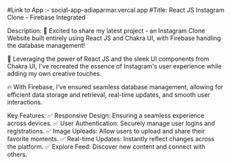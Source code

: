 #Link to App :- social-app-adiaparmar.vercal.app
#Title: React JS Instagram Clone - Firebase Integrated

Description:
🚀 Excited to share my latest project - an Instagram Clone Website built entirely using React JS and Chakra UI, with Firebase handling the database management!

🌟 Leveraging the power of React JS and the sleek UI components from Chakra UI, I've recreated the essence of Instagram's user experience while adding my own creative touches.

🔥 With Firebase, I've ensured seamless database management, allowing for efficient data storage and retrieval, real-time updates, and smooth user interactions.

Key Features:
✅ Responsive Design: Ensuring a seamless experience across devices.
✅ User Authentication: Securely manage user logins and registrations.
✅ Image Uploads: Allow users to upload and share their favorite moments.
✅ Real-time Updates: Instantly reflect changes across the platform.
✅ Explore Feed: Discover new content and connect with others.
